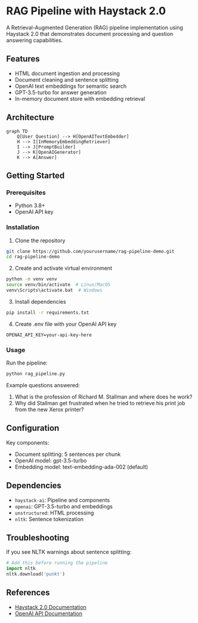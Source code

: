 # RAG Pipeline with Haystack 2.0

A Retrieval-Augmented Generation (RAG) pipeline implementation using Haystack 2.0 that demonstrates document processing and question answering capabilities.

## Features
- HTML document ingestion and processing
- Document cleaning and sentence splitting
- OpenAI text embeddings for semantic search
- GPT-3.5-turbo for answer generation
- In-memory document store with embedding retrieval

## Architecture

```mermaid
graph TD
    Q[User Question] --> H[OpenAITextEmbedder]
    H --> I[InMemoryEmbeddingRetriever]
    I --> J[PromptBuilder]
    J --> K[OpenAIGenerator]
    K --> A[Answer]
```

## Getting Started

### Prerequisites
- Python 3.8+
- OpenAI API key

### Installation
1. Clone the repository
```bash
git clone https://github.com/yourusername/rag-pipeline-demo.git
cd rag-pipeline-demo
```

2. Create and activate virtual environment
```bash
python -m venv venv
source venv/bin/activate  # Linux/MacOS
venv\Scripts\activate.bat  # Windows
```

3. Install dependencies
```bash
pip install -r requirements.txt
```

4. Create .env file with your OpenAI API key
```env
OPENAI_API_KEY=your-api-key-here
```

### Usage
Run the pipeline:
```bash
python rag_pipeline.py
```

Example questions answered:
1. What is the profession of Richard M. Stallman and where does he work?
2. Why did Stallman get frustrated when he tried to retrieve his print job from the new Xerox printer?

## Configuration
Key components:
- Document splitting: 5 sentences per chunk
- OpenAI model: gpt-3.5-turbo
- Embedding model: text-embedding-ada-002 (default)

## Dependencies
- `haystack-ai`: Pipeline and components
- `openai`: GPT-3.5-turbo and embeddings
- `unstructured`: HTML processing
- `nltk`: Sentence tokenization

## Troubleshooting
If you see NLTK warnings about sentence splitting:
```python
# Add this before running the pipeline
import nltk
nltk.download('punkt')
```

## References
- [Haystack 2.0 Documentation](https://docs.haystack.deepset.ai/docs/intro)
- [OpenAI API Documentation](https://platform.openai.com/docs/api-reference)

